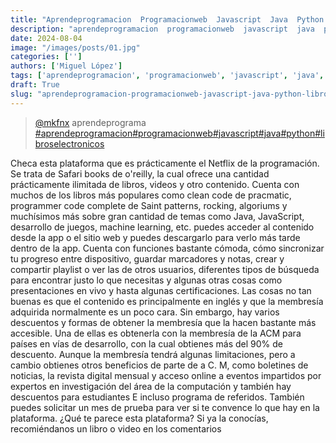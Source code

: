```yaml
---
title: "Aprendeprogramacion  Programacionweb  Javascript  Java  Python  Libroselectronicos"
description: "aprendeprogramacion  programacionweb  javascript  java  python  libroselectronicos"
date: 2024-08-04
image: "/images/posts/01.jpg"
categories: ['']
authors: ['Miguel López']
tags: ['aprendeprogramacion', 'programacionweb', 'javascript', 'java', 'python', 'libroselectronicos']
draft: True
slug: "aprendeprogramacion-programacionweb-javascript-java-python-libroselectronicos"
---
```


<blockquote class="tiktok-embed" cite="{https://www.tiktok.com/@mkfnx/video/7006117310268214533}" data-video-id="7006117310268214533" style="max-width: 605px;min-width: 325px;" > <section> <a target="_blank" title="@mkfnx" href="https://www.tiktok.com/@mkfnx?refer=embed">@mkfnx</a> aprendeprograma </section> <a title="aprendeprogramacion" target="_blank" href="https://www.tiktok.com/tag/aprendeprogramacion?refer=embed">#aprendeprogramacion</a><a title="programacionweb" target="_blank" href="https://www.tiktok.com/tag/programacionweb?refer=embed">#programacionweb</a><a title="javascript" target="_blank" href="https://www.tiktok.com/tag/javascript?refer=embed">#javascript</a><a title="java" target="_blank" href="https://www.tiktok.com/tag/java?refer=embed">#java</a><a title="python" target="_blank" href="https://www.tiktok.com/tag/python?refer=embed">#python</a><a title="libroselectronicos" target="_blank" href="https://www.tiktok.com/tag/libroselectronicos?refer=embed">#libroselectronicos</a> </blockquote> <script async src="https://www.tiktok.com/embed.js"></script>

Checa esta plataforma que es prácticamente el Netflix de la programación. Se trata de Safari books de o'reilly, la cual ofrece una cantidad prácticamente ilimitada de libros, videos y otro contenido. Cuenta con muchos de los libros más populares como clean code de pracmatic, programmer code complete de Saint patterns, rocking, algoriums y muchísimos más sobre gran cantidad de temas como Java, JavaScript, desarrollo de juegos, machine learning, etc. puedes acceder al contenido desde la app o el sitio web y puedes descargarlo para verlo más tarde dentro de la app. Cuenta con funciones bastante cómoda, cómo sincronizar tu progreso entre dispositivo, guardar marcadores y notas, crear y compartir playlist o ver las de otros usuarios, diferentes tipos de búsqueda para encontrar justo lo que necesitas y algunas otras cosas como presentaciones en vivo y hasta algunas certificaciones. Las cosas no tan buenas es que el contenido es principalmente en inglés y que la membresía adquirida normalmente es un poco cara. Sin embargo, hay varios descuentos y formas de obtener la membresía que la hacen bastante más accesible. Una de ellas es obtenerla con la membresía de la ACM para países en vías de desarrollo, con la cual obtienes más del 90% de descuento. Aunque la membresía tendrá algunas limitaciones, pero a cambio obtienes otros beneficios de parte de a C. M, como boletines de noticias, la revista digital mensual y acceso online a eventos impartidos por expertos en investigación del área de la computación y también hay descuentos para estudiantes E incluso programa de referidos. También puedes solicitar un mes de prueba para ver si te convence lo que hay en la plataforma. ¿Qué te parece esta plataforma? Si ya la conocías, recomiéndanos un libro o video en los comentarios 
